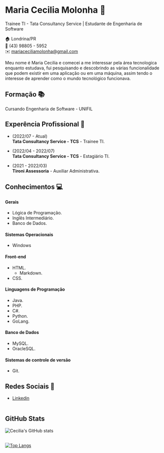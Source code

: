 # Maria Cecilia Molonha :woman:
Trainee TI - Tata Consultancy Service | Estudante de Engenharia de Software

:house:    Londrina/PR <br>
:iphone:   (43) 98805 - 5952 <br>
:envelope:  mariaceciliamolonha@gmail.com

Meu nome é Maria Cecilia e comecei a me interessar pela área tecnologica enquanto estudava, fui pesquisando e descobrindo as várias funcionalidade que podem existir em uma aplicação ou em uma máquina, assim tendo o interesse de aprender como o mundo tecnológico funcionava.

## Formação :books:
Cursando Engenharia de Software - UNIFIL

## Experência Profissional :office:
* (2022/07 -  Atual) <br>
**Tata Consultancy Service - TCS** -
Trainee TI.


* (2022/04 -  2022/07) <br>
**Tata Consultancy Service - TCS** -
Estagiário TI.


* (2021 -  2022/03) <br>
**Tironi Assessoria** -
Auxiliar Administrativa.
  

## Conhecimentos :computer:

#### Gerais
* Lógica de Programação.
* Inglês Intermediário.
* Banco de Dados.

#### Sistemas Operacionais
* Windows

#### Front-end
* HTML.
  * Markdown.
* CSS.

#### Linguagens de Programação
* Java.
* PHP.
* C#.
* Python.
* GoLang.

#### Banco de Dados
* MySQL.
* OracleSQL.

#### Sistemas de controle de versão
* Git.

## Redes Sociais :iphone:
*  [Linkedin](https://www.linkedin.com/in/maria-cecilia-molonha-99646a1ba/)
<br/><br/>

## GitHub Stats

![Cecilia's GitHub stats](https://github-readme-stats.vercel.app/api?username=mariaceciliaa&show_icons=true&theme=radical)
<br/><br/>

[![Top Langs](https://github-readme-stats.vercel.app/api/top-langs/?username=mariaceciliaa&layout=compact)](https://github.com/mariaceciliaa/github-readme-stats)
